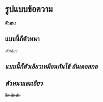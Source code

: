 # รูปแบบข้อความ

**ตัวหนา**

## **แบบนี้ก็ตัวหนา**

_ตัวเอียว_

## _แบบนี้ก็ตัวเอียวเหมือนกันใช้ อันเดอสกอ_

## **_ตัวหนาและเอียว_**

~~ขีดเส้นทับ~~
